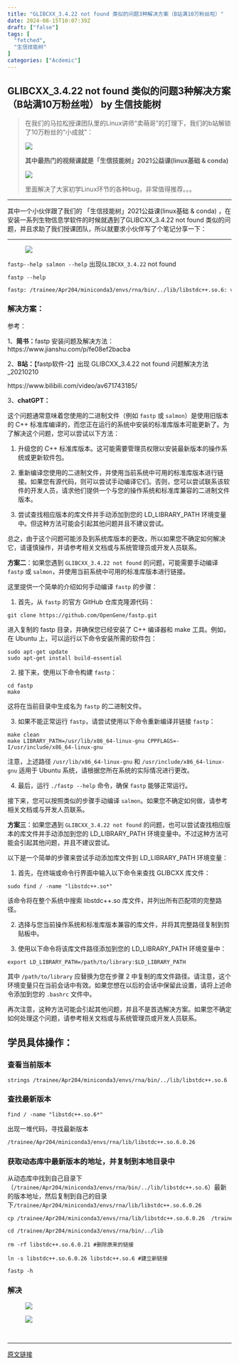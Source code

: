 ```yaml
---
title: "GLIBCXX_3.4.22 not found 类似的问题3种解决方案（B站满10万粉丝啦）"
date: 2024-08-15T10:07:39Z
draft: ["false"]
tags: [
  "fetched",
  "生信技能树"
]
categories: ["Acdemic"]
---
```

GLIBCXX_3.4.22 not found 类似的问题3种解决方案（B站满10万粉丝啦） by 生信技能树
------
<div><section data-tool="mdnice编辑器" data-website="https://www.mdnice.com"><section data-tool="mdnice编辑器" data-website="https://www.mdnice.com"><blockquote data-tool="mdnice编辑器"><p>在我们的马拉松授课团队里的Linux讲师“卖萌哥”的打理下，我们的b站解锁了10万粉丝的“小成就”：</p><p><img data-galleryid="" data-ratio="0.548885077186964" data-s="300,640" data-src="https://mmbiz.qpic.cn/mmbiz_png/cZNhZQ6j4wwScBsutH824M0rnIxicuVSgfZVLrIYApMLkAZK1RGSKOEia05XrnNib1XTCJ7HibpQdGXlJZskS9EL4A/640?wx_fmt=png" data-type="png" data-w="1166" src="https://mmbiz.qpic.cn/mmbiz_png/cZNhZQ6j4wwScBsutH824M0rnIxicuVSgfZVLrIYApMLkAZK1RGSKOEia05XrnNib1XTCJ7HibpQdGXlJZskS9EL4A/640?wx_fmt=png"></p><p><strong>其中最热门的视频课就是「生信技能树」2021公益课(linux基础 &amp; conda)</strong></p><p><img data-galleryid="" data-ratio="0.39501039501039503" data-s="300,640" data-src="https://mmbiz.qpic.cn/mmbiz_png/cZNhZQ6j4wwScBsutH824M0rnIxicuVSga6S1kVJfYS3tnb6wdaEwJf4f2zNDp3niaXekczhq08dZmIRz7eYfwKQ/640?wx_fmt=png" data-type="png" data-w="962" src="https://mmbiz.qpic.cn/mmbiz_png/cZNhZQ6j4wwScBsutH824M0rnIxicuVSga6S1kVJfYS3tnb6wdaEwJf4f2zNDp3niaXekczhq08dZmIRz7eYfwKQ/640?wx_fmt=png"></p><p>里面解决了大家初学Linux环节的各种bug，非常值得推荐。。。<br></p></blockquote></section><section data-tool="mdnice编辑器" data-website="https://www.mdnice.com"><hr data-tool="mdnice编辑器"><p data-tool="mdnice编辑器">其中一个小伙伴跟了我们的 「生信技能树」2021公益课(linux基础 &amp; conda) ，在安装一系列生物信息学软件的时候就遇到了GLIBCXX_3.4.22 not found 类似的问题，并且求助了我们授课团队，所以就要求小伙伴写了个笔记分享一下：</p><hr data-tool="mdnice编辑器"></section><figure data-tool="mdnice编辑器"><img data-ratio="0.39814814814814814" data-src="https://mmbiz.qpic.cn/mmbiz_png/cZNhZQ6j4wzs1P4QGRQmH3qEITPI4yhun8aMU9huiaB7ic27m08Z4YjXOfe2vQBB9pamK1zqYrMbQiaQxE1sGwztw/640?wx_fmt=png" data-type="png" data-w="1080" src="https://mmbiz.qpic.cn/mmbiz_png/cZNhZQ6j4wzs1P4QGRQmH3qEITPI4yhun8aMU9huiaB7ic27m08Z4YjXOfe2vQBB9pamK1zqYrMbQiaQxE1sGwztw/640?wx_fmt=png"></figure><p data-tool="mdnice编辑器"><code>fastp--help</code>  <code>salmon --help</code> 出现<code>GLIBCXX_3.4.22</code> not found</p><pre data-tool="mdnice编辑器"><span></span><code>fastp --help <br><br>fastp: /trainee/Apr204/miniconda3/envs/rna/bin/../lib/libstdc++.so.6: version `GLIBCXX_3.4.22' not found (required by fastp) <br></code></pre><h3 data-tool="mdnice编辑器"><span></span>解决方案：<span></span></h3><p data-tool="mdnice编辑器">参考：</p><p data-tool="mdnice编辑器">1、<strong>简书：</strong>fastp 安装问题及解决方法：https://www.jianshu.com/p/fe08ef2bacba</p><p data-tool="mdnice编辑器">2、<strong>B站：</strong>【fastp软件-2】出现 GLIBCXX_3.4.22 not found 问题解决方法_20210210</p><p data-tool="mdnice编辑器">https://www.bilibili.com/video/av671743185/ </p><p data-tool="mdnice编辑器">3、<strong>chatGPT：</strong></p><p data-tool="mdnice编辑器">这个问题通常意味着您使用的二进制文件（例如 <code>fastp</code> 或 <code>salmon</code>）是使用旧版本的 C++ 标准库编译的，而您正在运行的系统中安装的标准库版本可能更新了。为了解决这个问题，您可以尝试以下方法：</p><ol data-tool="mdnice编辑器"><li><section><p>升级您的 C++ 标准库版本。这可能需要管理员权限以安装最新版本的操作系统或更新软件包。</p></section></li><li><section><p>重新编译您使用的二进制文件，并使用当前系统中可用的标准库版本进行链接。如果您有源代码，则可以尝试手动编译它们。否则，您可以尝试联系该软件的开发人员，请求他们提供一个与您的操作系统和标准库兼容的二进制文件版本。</p></section></li><li><section><p>尝试查找相应版本的库文件并手动添加到您的 LD_LIBRARY_PATH 环境变量中。但这种方法可能会引起其他问题并且不建议尝试。</p></section></li></ol><p data-tool="mdnice编辑器">总之，由于这个问题可能涉及到系统库版本的更改，所以如果您不确定如何解决它，请谨慎操作，并请参考相关文档或与系统管理员或开发人员联系。</p><p data-tool="mdnice编辑器"><strong>方案二</strong>：如果您遇到 <code>GLIBCXX_3.4.22 not found</code> 的问题，可能需要手动编译 <code>fastp</code> 或 <code>salmon</code>，并使用当前系统中可用的标准库版本进行链接。</p><p data-tool="mdnice编辑器">这里提供一个简单的介绍如何手动编译 <code>fastp</code> 的步骤：</p><ol data-tool="mdnice编辑器"><li><section>首先，从 <code>fastp</code> 的官方 GitHub 仓库克隆源代码：</section></li></ol><pre data-tool="mdnice编辑器"><span></span><code>git <span>clone</span> https://github.com/OpenGene/fastp.git<br></code></pre><p data-tool="mdnice编辑器">进入复制的 fastp 目录，并确保您已经安装了 C++ 编译器和 make 工具。例如，在 Ubuntu 上，可以运行以下命令安装所需的软件包：</p><pre data-tool="mdnice编辑器"><span></span><code>sudo apt-get update<br>sudo apt-get install build-essential<br></code></pre><ol start="2" data-tool="mdnice编辑器"><li><section>接下来，使用以下命令构建 <code>fastp</code>：</section></li></ol><pre data-tool="mdnice编辑器"><span></span><code><span>cd</span> fastp<br>make<br></code></pre><p data-tool="mdnice编辑器">这将在当前目录中生成名为 <code>fastp</code> 的二进制文件。</p><ol start="3" data-tool="mdnice编辑器"><li><section>如果不能正常运行 <code>fastp</code>，请尝试使用以下命令重新编译并链接 <code>fastp</code>：</section></li></ol><pre data-tool="mdnice编辑器"><span></span><code>make clean<br>make LIBRARY_PATH=/usr/lib/x86_64-linux-gnu CPPFLAGS=-I/usr/include/x86_64-linux-gnu<br></code></pre><p data-tool="mdnice编辑器">注意，上述路径 <code>/usr/lib/x86_64-linux-gnu</code> 和 <code>/usr/include/x86_64-linux-gnu</code> 适用于 Ubuntu 系统，请根据您所在系统的实际情况进行更改。</p><ol start="4" data-tool="mdnice编辑器"><li><section>最后，运行 <code>./fastp --help</code> 命令，确保 <code>fastp</code> 能够正常运行。</section></li></ol><p data-tool="mdnice编辑器">接下来，您可以按照类似的步骤手动编译 <code>salmon</code>。如果您不确定如何做，请参考相关文档或与开发人员联系。</p><p data-tool="mdnice编辑器"><strong>方案三</strong>：如果您遇到 <code>GLIBCXX_3.4.22 not found</code> 的问题，也可以尝试查找相应版本的库文件并手动添加到您的 LD_LIBRARY_PATH 环境变量中。不过这种方法可能会引起其他问题，并且不建议尝试。</p><p data-tool="mdnice编辑器">以下是一个简单的步骤来尝试手动添加库文件到 LD_LIBRARY_PATH 环境变量：</p><ol data-tool="mdnice编辑器"><li><section>首先，在终端或命令行界面中输入以下命令来查找 GLIBCXX 库文件：</section></li></ol><pre data-tool="mdnice编辑器"><span></span><code>sudo find / -name <span>"libstdc++.so*"</span><br></code></pre><p data-tool="mdnice编辑器">该命令将在整个系统中搜索 libstdc++.so 库文件，并列出所有匹配项的完整路径。</p><ol start="2" data-tool="mdnice编辑器"><li><section><p>选择与您当前操作系统和标准库版本兼容的库文件，并将其完整路径复制到剪贴板中。</p></section></li><li><section><p>使用以下命令将该库文件路径添加到您的 LD_LIBRARY_PATH 环境变量中：</p></section></li></ol><pre data-tool="mdnice编辑器"><span></span><code><span>export</span> LD_LIBRARY_PATH=/path/to/library:<span>$LD_LIBRARY_PATH</span><br></code></pre><p data-tool="mdnice编辑器">其中 <code>/path/to/library</code> 应替换为您在步骤 2 中复制的库文件路径。请注意，这个环境变量只在当前会话中有效。如果您想在以后的会话中保留此设置，请将上述命令添加到您的 <code>.bashrc</code> 文件中。</p><p data-tool="mdnice编辑器">再次注意，这种方法可能会引起其他问题，并且不是首选解决方案。如果您不确定如何处理这个问题，请参考相关文档或与系统管理员或开发人员联系。</p><h2 data-tool="mdnice编辑器"><span></span>学员具体操作：</h2><h3 data-tool="mdnice编辑器"><span></span>查看当前版本<span></span></h3><pre data-tool="mdnice编辑器"><span></span><code>strings /trainee/Apr204/miniconda3/envs/rna/bin/../lib/libstdc++.so.6 |grep GLIBC<br></code></pre><h3 data-tool="mdnice编辑器"><span></span>查找最新版本<span></span></h3><pre data-tool="mdnice编辑器"><span></span><code>find / -name "libstdc++.so.6*"<br></code></pre><p data-tool="mdnice编辑器">出现一堆代码，寻找最新版本</p><p data-tool="mdnice编辑器"><code>/trainee/Apr204/miniconda3/envs/rna/lib/libstdc++.so.6.0.26</code></p><h3 data-tool="mdnice编辑器"><span></span>获取动态库中最新版本的地址，并复制到本地目录中<span></span></h3><p data-tool="mdnice编辑器">从动态库中找到自己目录下（<code>/trainee/Apr204/miniconda3/envs/rna/bin/../lib/libstdc++.so.6</code>）最新的版本地址，然后复制到自己的目录下<code>/trainee/Apr204/miniconda3/envs/rna/lib/libstdc++.so.6.0.26</code></p><pre data-tool="mdnice编辑器"><span></span><code>cp /trainee/Apr204/miniconda3/envs/rna/lib/libstdc++.so.6.0.26  /trainee/Apr204/miniconda3/envs/rna/bin/../lib/libstdc++.so.6<br><br>cd /trainee/Apr204/miniconda3/envs/rna/bin/../lib<br><br>rm -rf libstdc++.so.6.0.21 #删除原来的链接<br><br>ln -s libstdc++.so.6.0.26 libstdc++.so.6 #建立新链接<br><br>fastp -h <br></code></pre><h3 data-tool="mdnice编辑器"><span></span>解决<span></span></h3><figure data-tool="mdnice编辑器"><img data-ratio="0.25555555555555554" data-src="https://mmbiz.qpic.cn/mmbiz_png/cZNhZQ6j4wzs1P4QGRQmH3qEITPI4yhuetwHZNACIfXMEdapVU1o7V2d2dZpDeayFJ3hiaparvm3NAKODmxFvRA/640?wx_fmt=png" data-type="png" data-w="1080" src="https://mmbiz.qpic.cn/mmbiz_png/cZNhZQ6j4wzs1P4QGRQmH3qEITPI4yhuetwHZNACIfXMEdapVU1o7V2d2dZpDeayFJ3hiaparvm3NAKODmxFvRA/640?wx_fmt=png"></figure><figure data-tool="mdnice编辑器"><img data-ratio="0.45395590142671854" data-src="https://mmbiz.qpic.cn/mmbiz_png/cZNhZQ6j4wzs1P4QGRQmH3qEITPI4yhuOtGnJPpplRtkajRThmT0rt8T4BzU6AxkxPjwjTRnTkbuibJveE8YgCQ/640?wx_fmt=png" data-type="png" data-w="771" src="https://mmbiz.qpic.cn/mmbiz_png/cZNhZQ6j4wzs1P4QGRQmH3qEITPI4yhuOtGnJPpplRtkajRThmT0rt8T4BzU6AxkxPjwjTRnTkbuibJveE8YgCQ/640?wx_fmt=png"></figure></section><p><br></p><p><mp-style-type data-value="3"></mp-style-type></p></div>  
<hr>
<a href="https://mp.weixin.qq.com/s/iueGcyRNP87UEUrDXAw12Q",target="_blank" rel="noopener noreferrer">原文链接</a>
